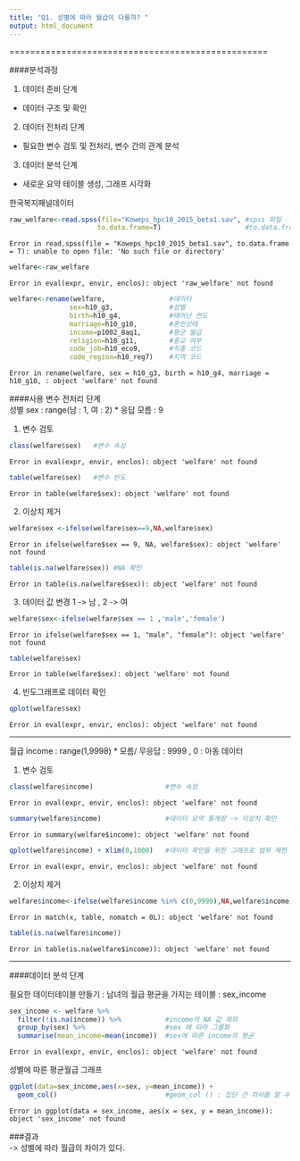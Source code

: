 ```yaml
---
title: "Q1. 성별에 따라 월급이 다를까? "
output: html_document
---
```


==================================================





####분석과정
1. 데이터 준비 단계  
-  데이터 구조 및 확인  
 
2. 데이터 전처리 단계   
-  필요한 변수 검토 및 전처리, 변수 간의 관계 분석 

3. 데이터 분석 단계  
-  새로운 요약 테이블 생성, 그래프 시각화 


한국복지패널데이터

```r
raw_welfare<-read.spss(file="Koweps_hpc10_2015_beta1.sav", #spss 파일 
                      to.data.frame=T)                     #to.data.frame=T : 옵션 사용하지 않으면 
```

```
Error in read.spss(file = "Koweps_hpc10_2015_beta1.sav", to.data.frame = T): unable to open file: 'No such file or directory'
```

```r
welfare<-raw_welfare
```

```
Error in eval(expr, envir, enclos): object 'raw_welfare' not found
```


```r
welfare<-rename(welfare,                #데이터
               sex=h10_g3,              #성별 
               birth=h10_g4,            #태어난 연도
               marriage=h10_g10,        #혼인상태
               income=p1002_8aq1,       #평균 월급
               religion=h10_g11,        #종교 여부
               code_job=h10_eco9,       #직종 코드
               code_region=h10_reg7)    #지역 코드 
```

```
Error in rename(welfare, sex = h10_g3, birth = h10_g4, marriage = h10_g10, : object 'welfare' not found
```

####사용 변수 전처리 단계  
성별 sex : range(남 : 1, 여 : 2)   * 응답 모름 : 9   

1. 변수 검토  

```r
class(welfare$sex)   #변수 속성
```

```
Error in eval(expr, envir, enclos): object 'welfare' not found
```

```r
table(welfare$sex)   #변수 빈도
```

```
Error in table(welfare$sex): object 'welfare' not found
```

2. 이상치 제거  

```r
welfare$sex <-ifelse(welfare$sex==9,NA,welfare$sex)
```

```
Error in ifelse(welfare$sex == 9, NA, welfare$sex): object 'welfare' not found
```

```r
table(is.na(welfare$sex)) #NA 확인 
```

```
Error in table(is.na(welfare$sex)): object 'welfare' not found
```

3. 데이터 값 변경 1 -> 남 , 2 -> 여  

```r
welfare$sex<-ifelse(welfare$sex == 1 ,'male','female')
```

```
Error in ifelse(welfare$sex == 1, "male", "female"): object 'welfare' not found
```

```r
table(welfare$sex)
```

```
Error in table(welfare$sex): object 'welfare' not found
```
4. 빈도그래프로 데이터 확인   

```r
qplot(welfare$sex) 
```

```
Error in eval(expr, envir, enclos): object 'welfare' not found
```


----

월급 income : range(1,9998)  * 모름/ 무응답 : 9999 ,  0 : 아동 데이터    
1. 변수 검토  

```r
class(welfare$income)                  #변수 속성
```

```
Error in eval(expr, envir, enclos): object 'welfare' not found
```

```r
summary(welfare$income)                #데이터 요약 통계량 -> 이상치 확인 
```

```
Error in summary(welfare$income): object 'welfare' not found
```

```r
qplot(welfare$income) + xlim(0,1000)   #데이터 확인을 위한 그래프로 범위 제한 (xlim)
```

```
Error in eval(expr, envir, enclos): object 'welfare' not found
```

2. 이상치 제거  

```r
welfare$income<-ifelse(welfare$income %in% c(0,9999),NA,welfare$income)   #0,9999 -> NA
```

```
Error in match(x, table, nomatch = 0L): object 'welfare' not found
```

```r
table(is.na(welfare$income))
```

```
Error in table(is.na(welfare$income)): object 'welfare' not found
```


-----
####데이터 분석 단계  

필요한 데이터테이블 만들기 : 남녀의 월급 평균을 가지는 테이블 : sex_income  

```r
sex_income <- welfare %>% 
  filter(!is.na(income)) %>%           #income의 NA 값 제외
  group_by(sex) %>%                    #sex 에 따라 그룹화
  summarise(mean_income=mean(income))  #sex에 따른 income의 평균 
```

```
Error in eval(expr, envir, enclos): object 'welfare' not found
```

성별에 따른 평균월급 그래프   

```r
ggplot(data=sex_income,aes(x=sex, y=mean_income)) + 
  geom_col()                           #geom_col () : 집단 간 차이를 알 수 있는 막대 그래프 
```

```
Error in ggplot(data = sex_income, aes(x = sex, y = mean_income)): object 'sex_income' not found
```

###결과   
-> 성별에 따라 월급의 차이가 있다.   


